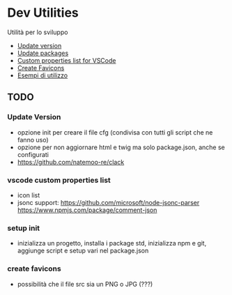 # Dev Utilities

Utilità per lo sviluppo


* [Update version](docs/update-version.md)
* [Update packages](docs/update-packages.md)
* [Custom properties list for VSCode](docs/custom-properties-list.md)
* [Create Favicons](docs/create-favicons.md)
* [Esempi di utilizzo](docs/esempi-utilizzo.md)


## TODO

### Update Version
* opzione init per creare il file cfg (condivisa con tutti gli script che ne fanno uso)
* opzione per non aggiornare html e twig ma solo package.json, anche se configurati
* https://github.com/natemoo-re/clack

### vscode custom properties list
* icon list
* jsonc support: https://github.com/microsoft/node-jsonc-parser https://www.npmjs.com/package/comment-json

### setup init
* inizializza un progetto, installa i package std, inizializza npm e git, aggiunge script e setup vari nel package.json

###  create favicons
* possibilità che il file src sia un PNG o JPG (???)

